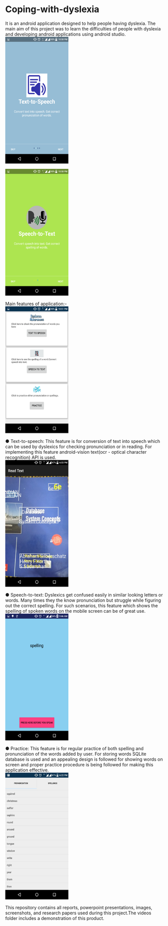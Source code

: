 # Coping-with-dyslexia

It is an android application designed to help people having dyslexia. The main aim of this project was to learn the difficulties of people with dyslexia and developing android applications using android studio. <br>
<img src="https://github.com/jagriti04/Coping-with-dyslexia/blob/master/Images/Screenshot_2018-07-24-22-50-51.png " width="200" height="400" />

<img src="https://github.com/jagriti04/Coping-with-dyslexia/blob/master/Images/Screenshot_2018-07-24-22-50-57.png " width="200" height="400" />


Main features of application:- <br>
<img src="https://github.com/jagriti04/Coping-with-dyslexia/blob/master/Images/Screenshot_2018-07-24-22-51-29.png" width="200" height="400" />

  ● Text-to-speech: This feature is for conversion of text into speech which can be used by dyslexics for checking pronunciation or in reading. For implementing       this feature android-vision text(ocr - optical character recognition) API is used.<br>
  <img src="https://github.com/jagriti04/Coping-with-dyslexia/blob/master/Images/WhatsApp%20Image%202018-07-25%20at%206.04.05%20PM.jpeg " width="200" height="400" />

  ● Speech-to-text: Dyslexics get confused easily in similar looking letters or words. Many times they the know pronunciation but struggle while figuring
  out the correct spelling. For such scenarios, this feature which shows the spelling of spoken words on the mobile screen can be of great use.<br>
  <img src="https://github.com/jagriti04/Coping-with-dyslexia/blob/master/Images/Screenshot_2018-07-25-09-46-06.png " width="200" height="400" />

  ● Practice: This feature is for regular practice of both spelling and pronunciation of the words added by user. For storing words SQLite database is used and an     appealing design is followed for showing words on screen and proper practice procedure is being followed for making this
  application effective.<br>
   <img src="https://github.com/jagriti04/Coping-with-dyslexia/blob/master/Images/WhatsApp%20Image%202018-07-25%20at%206.23.30%20PM.jpeg" width="200" height="400" />

This repository contains all reports, powerpoint presentations, images, screenshots, and research papers used during this project.The videos folder includes a demonstration of this product.
